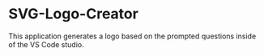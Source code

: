 # SVG-Logo-Creator
 This application generates a logo based on the prompted questions inside of the VS Code studio.
